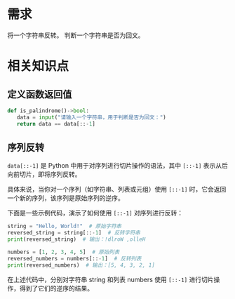 # 需求
将一个字符串反转。  判断一个字符串是否为回文。


# 相关知识点

## 定义函数返回值
```python
def is_palindrome()->bool:
   data = input("请输入一个字符串，用于判断是否为回文：")
   return data == data[::-1]
```

## 序列反转
`data[::-1]` 是 Python 中用于对序列进行切片操作的语法，其中 `[::-1]` 表示从后向前切片，即将序列反转。

具体来说，当你对一个序列（如字符串、列表或元组）使用 `[::-1]` 时，它会返回一个新的序列，该序列是原始序列的逆序。

下面是一些示例代码，演示了如何使用 `[::-1]` 对序列进行反转：

```python
string = "Hello, World!"  # 原始字符串
reversed_string = string[::-1]  # 反转字符串
print(reversed_string)  # 输出：!dlroW ,olleH

numbers = [1, 2, 3, 4, 5]  # 原始列表
reversed_numbers = numbers[::-1]  # 反转列表
print(reversed_numbers)  # 输出：[5, 4, 3, 2, 1]
```
在上述代码中，分别对字符串 string 和列表 numbers 使用 `[::-1]` 进行切片操作，得到了它们的逆序的结果。

